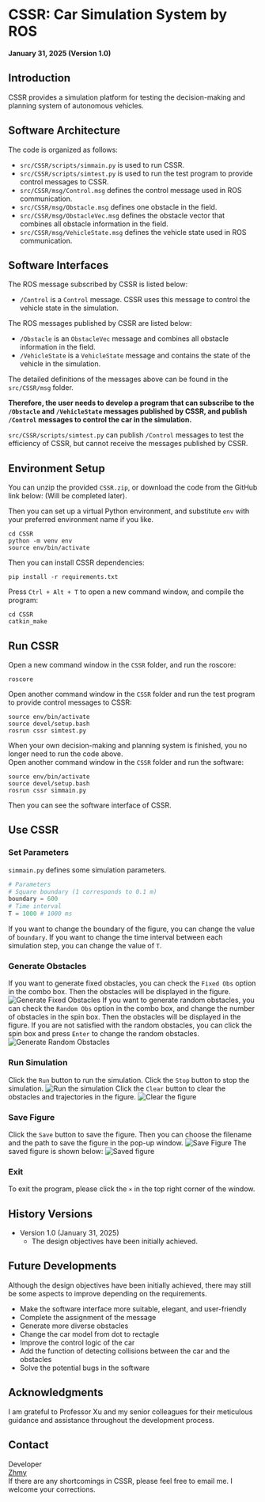 # CSSR: Car Simulation System by ROS
**January 31, 2025 (Version 1.0)**
## Introduction
CSSR provides a simulation platform for testing the decision-making and planning system of autonomous vehicles.

## Software Architecture
The code is organized as follows:
- `src/CSSR/scripts/simmain.py` is used to run CSSR.
- `src/CSSR/scripts/simtest.py` is used to run the test program to provide control messages to CSSR.
- `src/CSSR/msg/Control.msg` defines the control message used in ROS communication.
- `src/CSSR/msg/Obstacle.msg` defines one obstacle in the field.
- `src/CSSR/msg/ObstacleVec.msg` defines the obstacle vector that combines all obstacle information in the field.
- `src/CSSR/msg/VehicleState.msg` defines the vehicle state used in ROS communication.

## Software Interfaces
The ROS message subscribed by CSSR is listed below:
- `/Control` is a `Control` message. CSSR uses this message to control the vehicle state in the simulation.  

The ROS messages published by CSSR are listed below:
- `/Obstacle` is an `ObstacleVec` message and combines all obstacle information in the field.
- `/VehicleState` is a `VehicleState` message and contains the state of the vehicle in the simulation.

The detailed definitions of the messages above can be found in the `src/CSSR/msg` folder.

**Therefore, the user needs to develop a program that can subscribe to the `/Obstacle` and `/VehicleState` messages published by CSSR, and publish `/Control` messages to control the car in the simulation.**

`src/CSSR/scripts/simtest.py` can publish `/Control` messages to test the efficiency of CSSR, but cannot receive the messages published by CSSR.

## Environment Setup
You can unzip the provided `CSSR.zip`, or download the code from the GitHub link below:  (Will be completed later).

Then you can set up a virtual Python environment, and substitute `env` with your preferred environment name if you like.
```
cd CSSR
python -m venv env
source env/bin/activate
```
Then you can install CSSR dependencies:
```
pip install -r requirements.txt
```
Press `Ctrl + Alt + T` to open a new command window, and compile the program:
```
cd CSSR
catkin_make
```

## Run CSSR
Open a new command window in the `CSSR` folder, and run the roscore:
```
roscore
```
Open another command window in the `CSSR` folder and run the test program to provide control messages to CSSR:
```
source env/bin/activate
source devel/setup.bash
rosrun cssr simtest.py
```
When your own decision-making and planning system is finished, you no longer need to run the code above.  
Open another command window in the `CSSR` folder and run the software:
```
source env/bin/activate
source devel/setup.bash
rosrun cssr simmain.py
```
Then you can see the software interface of CSSR.

## Use CSSR
### Set Parameters
`simmain.py` defines some simulation parameters.
``` python
# Parameters
# Square boundary (1 corresponds to 0.1 m)
boundary = 600
# Time interval
T = 1000 # 1000 ms
```
If you want to change the boundary of the figure, you can change the value of `boundary`. If you want to change the time interval between each simulation step, you can change the value of `T`.

### Generate Obstacles
If you want to generate fixed obstacles, you can check the `Fixed Obs` option in the combo box. Then the obstacles will be displayed in the figure.
  ![Generate Fixed Obstacles](demos/1.jpg)
If you want to generate random obstacles, you can check the `Random Obs` option in the combo box, and change the number of obstacles in the spin box. Then the obstacles will be displayed in the figure. If you are not satisfied with the random obstacles, you can click the spin box and press `Enter` to change the random obstacles.
  ![Generate Random Obstacles](demos/2.jpg)

### Run Simulation
Click the `Run` button to run the simulation. Click the `Stop` button to stop the simulation. 
![Run the simulation](demos/3.jpg)
Click the `Clear` button to clear the obstacles and trajectories in the figure.
![Clear the figure](demos/4.jpg)

### Save Figure
Click the `Save` button to save the figure. Then you can choose the filename and the path to save the figure in the pop-up window.
![Save Figure](demos/5.jpg)
The saved figure is shown below:
![Saved figure](demos/demo.png)

### Exit
To exit the program, please click the `×` in the top right corner of the window.

## History Versions
- Version 1.0 (January 31, 2025)
  - The design objectives have been initially achieved.

## Future Developments
Although the design objectives have been initially achieved, there may still be some aspects to improve depending on the requirements.
- Make the software interface more suitable, elegant, and user-friendly
- Complete the assignment of the message
- Generate more diverse obstacles
- Change the car model from dot to rectagle
- Improve the control logic of the car
- Add the function of detecting collisions between the car and the obstacles
- Solve the potential bugs in the software

## Acknowledgments
I am grateful to Professor Xu and my senior colleagues for their meticulous guidance and assistance throughout the  development process.

## Contact
Developer<br>
[Zhmy](https://myTristan.github.io/)
<br>
If there are any shortcomings in CSSR, please feel free to email me. I welcome your corrections.
<!-- If there are any shortcomings in my answers, please feel free to email me (zhmy22@mails.tsinghua.edu.cn). I welcome your corrections. -->
